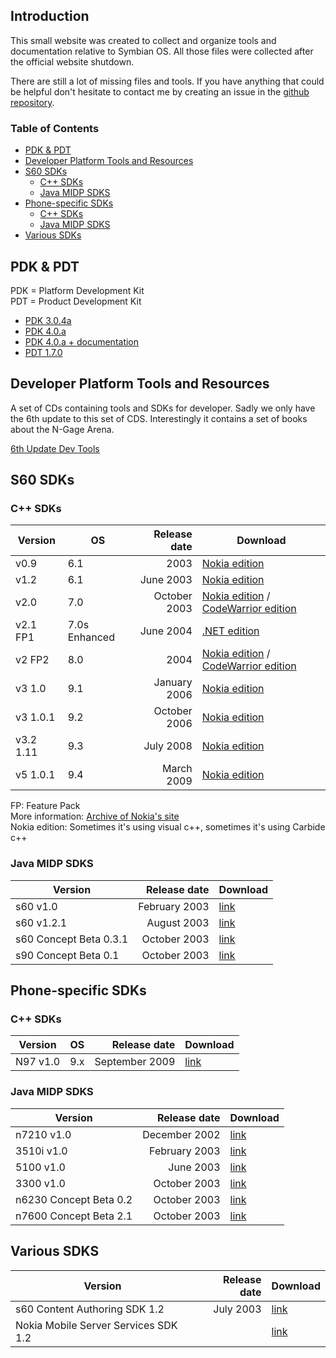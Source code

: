 ## Introduction

This small website was created to collect and organize tools and documentation relative to Symbian OS. All those files were collected after the official website shutdown.

There are still a lot of missing files and tools. If you have anything that could be helpful don't hesitate to contact me by creating an issue in the [github repository](https://github.com/mrRosset/Symbian-Archive/).

### Table of Contents

* [PDK & PDT](#pdk--pdt)
* [Developer Platform Tools and Resources](#developer-platform-tools-and-resources)
* [S60 SDKs](#s60-sdks)
  * [C++ SDKs](#c-sdks)
  * [Java MIDP SDKS](#java-midp-sdks)  
* [Phone-specific SDKs](#phone-specific-sdks)
  * [C++ SDKs](#c-sdks-1)
  * [Java MIDP SDKS](#java-midp-sdks-1)
* [Various SDKs](#various-sdks)

## PDK & PDT

PDK = Platform Development Kit  
PDT = Product Development Kit

* [PDK 3.0.4a](http://akawolf.org/)
* [PDK 4.0.a](http://akawolf.org/)
* [PDK 4.0.a + documentation](https://sourceforge.net/projects/symbiandump/)
* [PDT 1.7.0](http://akawolf.org/)

## Developer Platform Tools and Resources

A set of CDs containing tools and SDKs for developer. Sadly we only have the 6th update to this set of CDS. Interestingly it contains a set of books about the N-Gage Arena.

[6th Update Dev Tools](https://mega.nz/#!PxhA3JzT!RC1bXMbIvFsO3qeee2F22f5cvJLywUsn1uN3sKAa0pc)

## S60 SDKs

### C++ SDKs

| Version   | OS            | Release date  | Download |
|-----------|---------------|--------------:|----------|
| v0.9      | 6.1           | 2003          | [Nokia edition](http://www.mediafire.com/download/18n6wo75k0svknt/_s60+0.9+sdk.zip) | 
| v1.2      | 6.1           | June 2003     | [Nokia edition](https://mega.nz/#!Tw4V3ILJ!hLaHP33Yt6X2W0wOrIRoHYmBwAtkYWfDIqk5H3Fj6xk) |
| v2.0      | 7.0           | October 2003     | [Nokia edition](https://mega.nz/#!u9dVmQDJ!34pWgQznbgcI93BiNE9yxA8tLjr7jNBuirCGNMp0GGg) / [CodeWarrior edition](https://mega.nz/#!H1NQFQbA!AyU-V09H0_Gfsnc9tprnLZHrInbA3Yq5-LXD4jE5UjU) |
| v2.1 FP1  | 7.0s Enhanced | June 2004     | [.NET edition](http://www.mediafire.com/download/87ul661njioxzx7/S60_SDK_2_1_NET.zip) | 
| v2 FP2    | 8.0           | 2004          | [Nokia edition](http://www.mediafire.com/download/6ktbu177ehnfi8m/s60_2nd_fp2_sdk_msb.zip) / [CodeWarrior edition](https://mega.co.nz/#!dRZC1QDQ!jkjYA5aMv8uPc3H7gR37XLbkD_Istm62skstwzIiPec) |
| v3 1.0    | 9.1           | January 2006  | [Nokia edition](http://www.mediafire.com/download/kc94rnlrrs1wh90/S60_3rd_SDK_v1.0.zip) | 
| v3 1.0.1  | 9.2           | October 2006  | [Nokia edition](http://www.mediafire.com/download/9uc7fjb2ynmxlud/s60v3.1_SDK.zip) | 
| v3.2 1.11 | 9.3           | July 2008     | [Nokia edition](https://mega.nz/#!34lDkYiI!6N7vzXNWNKwizi6o7ZEfWSVFLTK442kOaE8ig6M1orA) | 
| v5 1.0.1  | 9.4           | March 2009    | [Nokia edition](http://www.mediafire.com/download/mbahmx9nyry45vj/S60_5th_SDK_ASP_v1.0.1.zip) |

FP: Feature Pack  
More information: [Archive of Nokia's site](http://web.archive.org/web/20050828073141/http://www.symbian.com/developer/sdks.asp)  
Nokia edition: Sometimes it's using visual c++, sometimes it's using Carbide c++

### Java MIDP SDKS

| Version    | Release date  | Download |
|------------|--------------:|----------|
| s60 v1.0   | February 2003 | [link](https://mega.nz/#!TsUwSDID!NhCQDqF-rLTQAj4mLRl_VfwSa1oI2pYet2nE3UvM38c) |
| s60 v1.2.1 | August 2003   | [link](https://mega.nz/#!X41j1bLS!dSXAIXpADo0tn6vSqJ07awC2IXfbxQtuj1nC9HrSCD4) |
| s60 Concept Beta 0.3.1 | October 2003   | [link](https://mega.nz/#!DxN23a6Q!uCcIl3899FWsC8jEa4aYgG9RQHpg5ocav-4KmZj6SOE) |
| s90 Concept Beta 0.1   | October 2003   | [link](https://mega.nz/#!7xM0HK6B!j8rViLGum8QBaGPOpZuKKCyVKyhPElWa6Da2UYlSC8I) |


## Phone-specific SDKs

### C++ SDKs

| Version    | OS            | Release date  | Download |
|------------|---------------|--------------:|----------|
| N97 v1.0   | 9.x           | September 2009| [link](https://mega.nz/#!Sp0DGArA!WyWyK6icx84plaYJqZAKSJt3_jSwY6PbRnwpvTHU8VE) |

### Java MIDP SDKS

| Version    | Release date  | Download |
|------------|--------------:|----------|
| n7210 v1.0   | December 2002   | [link](https://mega.nz/#!7tFHHIgT!5-jgcGNNAy1LJxdZRufPA3XH5qDsU8XJKQqyKzXuebM) |
| 3510i v1.0   | February 2003   | [link](https://mega.nz/#!61lgTT5J!M2L2Mn524RbY_6dOQJvGO6XrX43wKztQMd4QJcskO4E) |
| 5100 v1.0 | June 2003   | [link](https://mega.nz/#!a5UXzT4I!WHQwZGlPLODVGC5iIxg8l6Fm1_dQ8UbGwe_-hOrxOQc) |
| 3300 v1.0 | October 2003   | [link](https://mega.nz/#!jxdEQZoJ!t4xlZz2PGJzXxAPUDxDp41e8rT7lzppfvCmnFUS1-uc) |
| n6230 Concept Beta 0.2   | October 2003   | [link](https://mega.nz/#!jlEFkIiZ!aVtbUZASwKphTtILYnqm_18msGj8jNrns_IsKjbA-bw) |
| n7600 Concept Beta 2.1   | October 2003   | [link](https://mega.nz/#!yp0BiSiZ!9N5xP3pfvw7vcJNS7-0Tc08kBnwVODEbkWRFFGz43pM) |


## Various SDKS

| Version    | Release date  | Download |
|------------|--------------:|----------|
| s60 Content Authoring SDK 1.2 | July 2003 | [link](https://mega.nz/#!i1FwnJzS!3-RYBCVkFoxQyQ6DooJLuDzJO332TvjrfZJqqibuQXk) |
| Nokia Mobile Server Services SDK 1.2 | | [link](https://mega.nz/#!S58yGLJY!_M3hiFYEbmU6LoJug3bJrwwUOg8FnuTOp7PgtIex_fA) |
